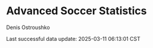# Advanced Soccer Statistics
Denis Ostroushko

<!-- gfm -->

Last successful data update: 2025-03-11 06:13:01 CST
